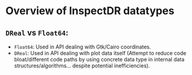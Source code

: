 # Overview of InspectDR datatypes

## `DReal` vs `Float64`:
  - `Float64`: Used in API dealing with Gtk/Cairo coordinates.
  - `DReal`: Used in API dealing with plot data itself
(Attempt to reduce code bloat/different code paths by using concrete data type
in internal data structures/algorithms... despite potential inefficiencies).
